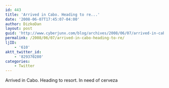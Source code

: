 ```yaml
---
id: 443
title: 'Arrived in Cabo. Heading to re...'
date: '2008-06-07T17:45:07-04:00'
author: DizkoDan
layout: post
guid: 'http://www.cyberjunx.com/blog/archives/2008/06/07/arrived-in-cabo-heading-to-re/'
permalink: /2008/06/07/arrived-in-cabo-heading-to-re/
ljID:
    - '610'
aktt_twitter_id:
    - '829370280'
categories:
    - Twitter
---
```


Arrived in Cabo. Heading to resort. In need of cerveza